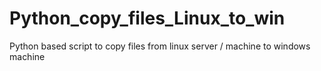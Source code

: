 # Python_copy_files_Linux_to_win
Python based script to copy files from linux server / machine to windows machine
